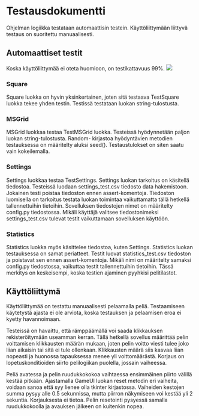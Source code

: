 # Testausdokumentti
Ohjelman logiikka testataan automaattisin testein. Käyttöliittymään liittyvä testaus on suoritettu manuaalisesti.

## Automaattiset testit

Koska käyttöliittymää ei oteta huomioon, on testikattavuus 99%. 
<img src="https://github.com/ElomaaTapio/ot-harjoitustyo/blob/main/dokumentaatio/kuvat/test_coverage.png">

### Square
Square luokka on hyvin yksinkertainen, joten sitä testaava TestSquare luokka tekee yhden testin. Testissä testataan luokan string-tulostusta. 

### MSGrid
MSGrid luokkaa testaa TestMSGrid luokka. Testeissä hyödynnetään paljon luokan string-tulostusta. Random- kirjastoa hyödyntävien metodien testauksessa on määritelty aluksi seed(). Testaustulokset on siten saatu vain kokeilemalla. 

### Settings
Settings luokkaa testaa TestSettings. Settings luokan tarkoitus on käsitellä tiedostoa. Testeissä luodaan settings_test.csv tiedosto data hakemistoon. Jokainen testi poistaa tiedoston ennen assert-komentoja. Tiedoston luomisella on tarkoitus testata luokan toimintaa vaikuttamatta tällä hetkellä tallennettuihin tietoihin. Sovelluksen tiedostojen nimet on määritelty config.py tiedostossa. Mikäli käyttäjä valitsee tiedostonimeksi settings_test.csv tulevat testit vaikuttamaan sovelluksen käyttöön.

### Statistics
Statistics luokka myös käsittelee tiedostoa, kuten Settings. Statistics luokan testauksessa on samat periatteet. Testit luovat statistics_test.csv tiedoston ja poistavat sen ennen assert-komentoja. Mikäli nimi on määritelty samaksi config.py tiedostossa, vaikuttaa testit tallennettuihin tietoihin. Tässä merkitys on keskeisempi, koska testien ajaminen pyyhkisi pelitilastot.

## Käyttöliittymä
Käyttöliittymää on testattu manuaalisesti pelaamalla peliä. Testaamiseen käytetystä ajasta ei ole arviota, koska testauksen ja pelaamisen eroa ei kyetty havannoimaan. 

Testeissä on havaittu, että rämppäämällä voi saada klikkauksen rekisteröitymään useamman kerran. Tällä hetkellä sovellus määrittää pelin voittamisen klikkausten määrän mukaan, joten pelin voitto viesti tulee joko liian aikaisin tai sitä ei tule ollenkaan. Klikkausten määrä siis kasvaa liian nopeasti ja huonossa tapauksessa menee yli voittomäärästä. Korjaus on lopetuskonditioiden siirto pelilogiikan puolella, jossain vaiheessa.

Peliä avatessa ja pelin ruudukkokokoa vaihtaessa ensimmäinen piirto välillä kestää pitkään. Ajastamalla GameUI luokan reset metodin eri vaiheita, voidaan sanoa että syy lienee olla tkinter kirjastossa. Vaiheiden kestojen summa pysyy alle 0.5 sekunnissa, mutta piirron näkymiseen voi kestää yli 2 sekuntia. Korjauksesta ei tietoa. Pelin resetointi pysyessä samalla ruudukkokoolla ja avauksen jälkeen on kuitenkin nopea.
